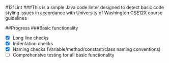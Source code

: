 #121Lint
###This is a simple Java code linter designed to detect basic code styling issues in accordance with University of Washington CSE12X course guidelines

##Progress
###Basic functionality
- [x] Long line checks
- [x] Indentation checks
- [x] Naming checks (Variable/method/constant/class naming conventions)
- [ ] Comprehensive testing for all basic functionality
